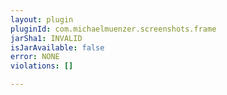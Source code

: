 ```yaml
---
layout: plugin
pluginId: com.michaelmuenzer.screenshots.frame
jarSha1: INVALID
isJarAvailable: false
error: NONE
violations: []

---
```

